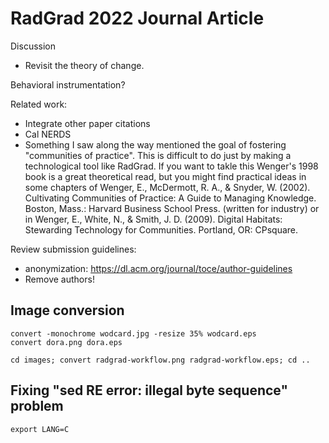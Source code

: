 # RadGrad 2022 Journal Article

Discussion
  * Revisit the theory of change.

Behavioral instrumentation?

Related work:
  * Integrate other paper citations
  * Cal NERDS
  * Something I saw along the way mentioned the goal of fostering "communities of practice". This is difficult to do just by making a technological tool like RadGrad. If you want to takle this Wenger's 1998 book is a great theoretical read, but you might find practical ideas in some chapters of Wenger, E., McDermott, R. A., & Snyder, W. (2002). Cultivating Communities of Practice: A Guide to Managing Knowledge. Boston, Mass.: Harvard Business School Press. (written for industry) or in Wenger, E., White, N., & Smith, J. D. (2009). Digital Habitats: Stewarding Technology for Communities. Portland, OR: CPsquare.

Review submission guidelines: 
  * anonymization: https://dl.acm.org/journal/toce/author-guidelines
  * Remove authors!


## Image conversion

```
convert -monochrome wodcard.jpg -resize 35% wodcard.eps
convert dora.png dora.eps

cd images; convert radgrad-workflow.png radgrad-workflow.eps; cd ..   
```

## Fixing "sed RE error: illegal byte sequence" problem

```
export LANG=C
```

